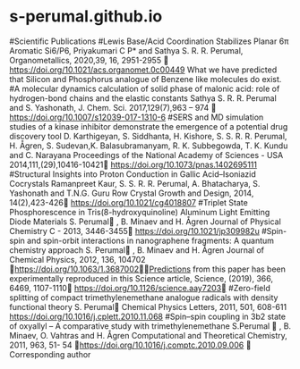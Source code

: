 # s-perumal.github.io

#Scientific Publications
#Lewis Base/Acid Coordination Stabilizes Planar 6π Aromatic Si6/P6, Priyakumari C P* and Sathya S. R. R. Perumal, Organometallics, 2020,39, 16, 2951-2955  https://doi.org/10.1021/acs.organomet.0c00449 What we have predicted that Silicon and Phosphorus analogue of Benzene like molecules do exist.
#A molecular dynamics calculation of solid phase of malonic acid: role of hydrogen-bond chains and the elastic constants Sathya S. R. R. Perumal and S. Yashonath,  J. Chem. Sci. 2017,129(7),963 – 974   https://doi.org/10.1007/s12039-017-1310-6
#SERS and MD simulation studies of a kinase inhibitor demonstrate the emergence of a potential drug discovery tool D. Karthigeyan, S. Siddhanta, H. Kishore, S. S. R. R. Perumal, H. Ågren, S. Sudevan,K. Balasubramanyam, R. K. Subbegowda, T. K. Kundu and C. Narayana Proceedings of the National Academy of Sciences - USA 2014,111,(29),10416-10421 https://doi.org/10.1073/pnas.1402695111
#Structural Insights into Proton Conduction in Gallic Acid–Isoniazid Cocrystals Ramanpreet Kaur, S. S. R. R. Perumal, A. Bhatacharya, S. Yashonath and T.N.G. Guru Row Crystal Growth and Design, 2014, 14(2),423-426 https://doi.org/10.1021/cg4018807
#Triplet State Phosphorescence in Tris(8-hydroxyquinoline) Aluminum Light Emitting Diode Materials S. Perumal∗ , B. Minaev and H. Ågren Journal of Physical Chemistry C - 2013, 3446-3455 https://doi.org/10.1021/jp309982u
#Spin-spin and spin-orbit interactions in nanographene fragments: A quantum chemistry approach    S. Perumal∗ , B. Minaev and H. Ågren Journal of Chemical Physics, 2012, 136, 104702 https://doi.org/10.1063/1.3687002Predictions from this paper has been experimentally reproduced in this Science article, Science, (2019), 366, 6469, 1107-1110 https://doi.org/10.1126/science.aay7203
#Zero-field splitting of compact trimethylenemethane analogue radicals with density functional theory S. Perumal∗ Chemical Physics Letters, 2011, 501, 608-611 https://doi.org/10.1016/j.cplett.2010.11.068
#Spin–spin coupling in 3b2 state of oxyallyl – A comparative study with trimethylenemethane S.Perumal ∗ , B. Minaev, O. Vahtras and H. Ågren Computational and Theoretical Chemistry, 2011, 963, 51- 54 https://doi.org/10.1016/j.comptc.2010.09.006
∗ Corresponding author
